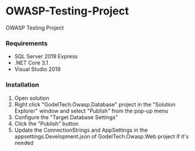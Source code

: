 # OWASP-Testing-Project
OWASP Testing Project

### Requirements

 * SQL Server 2019 Express
 * .NET Core 3.1
 * Visual Studio 2019

### Installation

 1. Open solution
 2. Right click "GodelTech.Owasp.Database" project in the "Solution Explorer" window and select "Publish" from the pop-up menu
 3. Configure the "Target Database Settings"
 4. Click the "Publish" button
 5. Update the ConnectionStrings and AppSettings in the appsettings.Development.json of GodelTech.Owasp.Web project if it's needed